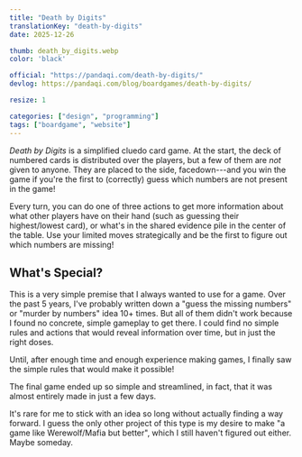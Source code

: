 ```yaml
---
title: "Death by Digits"
translationKey: "death-by-digits"
date: 2025-12-26

thumb: death_by_digits.webp
color: 'black'

official: "https://pandaqi.com/death-by-digits/"
devlog: https://pandaqi.com/blog/boardgames/death-by-digits/

resize: 1

categories: ["design", "programming"]
tags: ["boardgame", "website"]
---
```


_Death by Digits_ is a simplified cluedo card game. At the start, the deck of numbered cards is distributed over the players, but a few of them are _not_ given to anyone. They are placed to the side, facedown---and you win the game if you're the first to (correctly) guess which numbers are not present in the game!

Every turn, you can do one of three actions to get more information about what other players have on their hand (such as guessing their highest/lowest card), or what's in the shared evidence pile in the center of the table. Use your limited moves strategically and be the first to figure out which numbers are missing!

## What's Special?

This is a very simple premise that I always wanted to use for a game. Over the past 5 years, I've probably written down a "guess the missing numbers" or "murder by numbers" idea 10+ times. But all of them didn't work because I found no concrete, simple gameplay to get there. I could find no simple rules and actions that would reveal information over time, but in just the right doses.

Until, after enough time and enough experience making games, I finally saw the simple rules that would make it possible!

The final game ended up so simple and streamlined, in fact, that it was almost entirely made in just a few days.

It's rare for me to stick with an idea so long without actually finding a way forward. I guess the only other project of this type is my desire to make "a game like Werewolf/Mafia but better", which I still haven't figured out either. Maybe someday.
